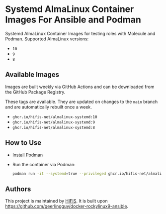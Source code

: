 # Systemd AlmaLinux Container Images For Ansible and Podman

Systemd AlmaLinux Container Images for testing roles with Molecule and Podman.
Supported AlmaLinux versions:

* `10`
* `9`
* `8`

## Available Images

Images are built weekly via GitHub Actions and can be downloaded from the
GitHub Package Registry.

These tags are available. They are updated on changes to the `main` branch
and are automatically rebuilt once a week.

* `ghcr.io/hifis-net/almalinux-systemd:10`
* `ghcr.io/hifis-net/almalinux-systemd:9`
* `ghcr.io/hifis-net/almalinux-systemd:8`

## How to Use

* [Install Podman](https://podman.io/getting-started/installation)
* Run the container via Podman:

  ```bash
  podman run -it --systemd=true --privileged ghcr.io/hifis-net/almalinux-systemd:10
  ```

## Authors

This project is maintained by [HIFIS](https://www.hifis.net).
It is built upon <https://github.com/geerlingguy/docker-rockylinux9-ansible>.
